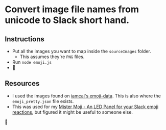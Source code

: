 # Convert image file names from unicode to Slack short hand.

## Instructions
* Put all the images you want to map inside the `sourceImages` folder.
  * This assumes they're `PNG` files.
* Run `node emoji.js`
* :tada:

## Resources
* I used the images found on [iamcal's emoji-data](https://github.com/iamcal/emoji-data). This is also where the `emoji_pretty.json` file exists.
* This was used for my [Mister Moji - An LED Panel for your Slack emoji reactions](https://github.com/ryanhagerty/mister-moji), but figured it might be useful to someone else.

:wave:
